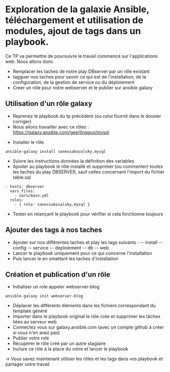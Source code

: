 # Exploration de la galaxie Ansible, téléchargement et utilisation de modules, ajout de tags dans un playbook.

Ce TP va permettre de poursuivre le travail commencé sur l'applications web.
Nous allons donc  
- Remplacer les taches de notre play DBserver par un rôle existant
- tagguer nos taches pour savoir ce qui est de l'installation, de la configuration, de la gestion de service ou du déploiement
- Creer un rôle pour notre webserver et le publier sur ansible galaxy

## Utilisation d'un rôle galaxy
- Reprenez le playbook du tp précédent (ou celui fournit dans le dossier corriger)
- Nous allons travailler avec ce rôles :
https://galaxy.ansible.com/geerlingguy/mysql
* Installer le rôle
```
ansible-galaxy install vanessakovalsky.mysql
```
- Suivre les instructions données la définition des variables
- Ajouter au playbook le rôle installé et supprimer (ou commenter) toutes les taches du play DBSERVER, sauf celles concernant l'import du fichier table.sql
```
- hosts: dbserver
  vars_files:
    - vars/main.yml
  roles:
    - { role: vanessakovalsky.mysql }
```
- Tester en relançant le playbook pour vérifier si cela fonctionne toujours

## Ajouter des tags à nos taches
- Ajouter sur nos différentes taches et play les tags suivants :
-- install
-- config
-- service
-- deploiement
-- db
-- web
- Lancer le playbook uniquement pour ce qui concerne l'installation
- Puis lancer le en omettant les taches d'installation

## Création et publication d'un rôle
- Initialiser un role appeler webserver-blog
```
ansible-galaxy init webserver-blog 
```
- Déplacer les différents éléments dans les fichiers correspondant du template généré
- Importer dans le playbook original le rôle crée et supprimer les tâches liées au serveur web
- Connectez vous sur galaxy.ansible.com (avec un compte github à créer si vous n'en avez pas)
- Publier votre role
- Récupérer le rôle créé par un autre stagiaire
- Inclure ce rôle à la place du votre et lancer le playbook

-> Vous savez maintenant utiliser les rôles et les tags dans vos playbook et partager votre travail
